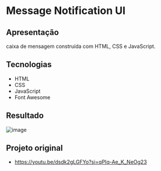 # Message Notification UI

## Apresentação
caixa de mensagem construída com HTML, CSS e JavaScript.

## Tecnologias
- HTML
- CSS
- JavaScript
- Font Awesome

## Resultado
![image](https://github.com/IagoMagalhaes23/Web-Developer/assets/65053026/ed6d522d-7c4a-416b-ad86-1fb8ad09be2a)


## Projeto original
- https://youtu.be/dsdk2gLGFYo?si=qPIq-Ae_K_NeOg23
